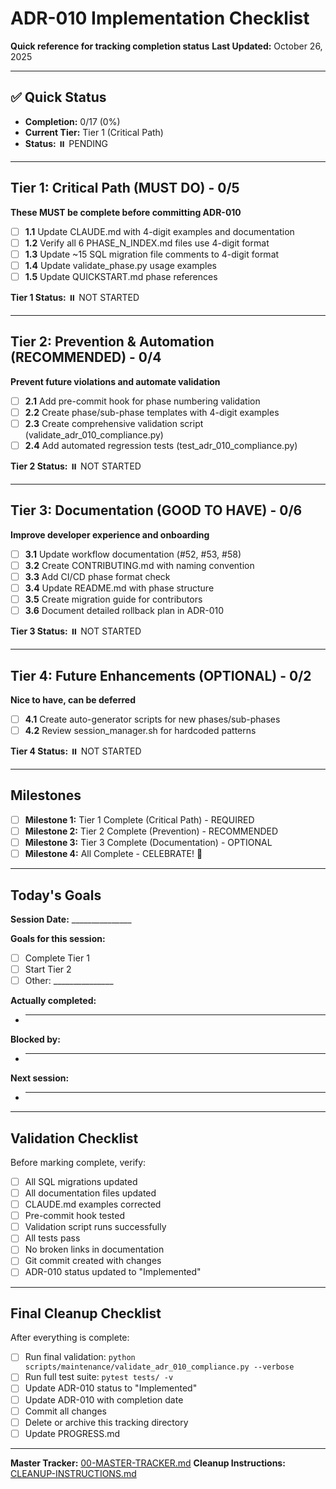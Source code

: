 # ADR-010 Implementation Checklist

**Quick reference for tracking completion status**
**Last Updated:** October 26, 2025

---

## ✅ Quick Status

- **Completion:** 0/17 (0%)
- **Current Tier:** Tier 1 (Critical Path)
- **Status:** ⏸️ PENDING

---

## Tier 1: Critical Path (MUST DO) - 0/5

**These MUST be complete before committing ADR-010**

- [ ] **1.1** Update CLAUDE.md with 4-digit examples and documentation
- [ ] **1.2** Verify all 6 PHASE_N_INDEX.md files use 4-digit format
- [ ] **1.3** Update ~15 SQL migration file comments to 4-digit format
- [ ] **1.4** Update validate_phase.py usage examples
- [ ] **1.5** Update QUICKSTART.md phase references

**Tier 1 Status:** ⏸️ NOT STARTED

---

## Tier 2: Prevention & Automation (RECOMMENDED) - 0/4

**Prevent future violations and automate validation**

- [ ] **2.1** Add pre-commit hook for phase numbering validation
- [ ] **2.2** Create phase/sub-phase templates with 4-digit examples
- [ ] **2.3** Create comprehensive validation script (validate_adr_010_compliance.py)
- [ ] **2.4** Add automated regression tests (test_adr_010_compliance.py)

**Tier 2 Status:** ⏸️ NOT STARTED

---

## Tier 3: Documentation (GOOD TO HAVE) - 0/6

**Improve developer experience and onboarding**

- [ ] **3.1** Update workflow documentation (#52, #53, #58)
- [ ] **3.2** Create CONTRIBUTING.md with naming convention
- [ ] **3.3** Add CI/CD phase format check
- [ ] **3.4** Update README.md with phase structure
- [ ] **3.5** Create migration guide for contributors
- [ ] **3.6** Document detailed rollback plan in ADR-010

**Tier 3 Status:** ⏸️ NOT STARTED

---

## Tier 4: Future Enhancements (OPTIONAL) - 0/2

**Nice to have, can be deferred**

- [ ] **4.1** Create auto-generator scripts for new phases/sub-phases
- [ ] **4.2** Review session_manager.sh for hardcoded patterns

**Tier 4 Status:** ⏸️ NOT STARTED

---

## Milestones

- [ ] **Milestone 1:** Tier 1 Complete (Critical Path) - REQUIRED
- [ ] **Milestone 2:** Tier 2 Complete (Prevention) - RECOMMENDED
- [ ] **Milestone 3:** Tier 3 Complete (Documentation) - OPTIONAL
- [ ] **Milestone 4:** All Complete - CELEBRATE! 🎉

---

## Today's Goals

**Session Date:** _______________

**Goals for this session:**
- [ ] Complete Tier 1
- [ ] Start Tier 2
- [ ] Other: _______________

**Actually completed:**
- _______________

**Blocked by:**
- _______________

**Next session:**
- _______________

---

## Validation Checklist

Before marking complete, verify:

- [ ] All SQL migrations updated
- [ ] All documentation files updated
- [ ] CLAUDE.md examples corrected
- [ ] Pre-commit hook tested
- [ ] Validation script runs successfully
- [ ] All tests pass
- [ ] No broken links in documentation
- [ ] Git commit created with changes
- [ ] ADR-010 status updated to "Implemented"

---

## Final Cleanup Checklist

After everything is complete:

- [ ] Run final validation: `python scripts/maintenance/validate_adr_010_compliance.py --verbose`
- [ ] Run full test suite: `pytest tests/ -v`
- [ ] Update ADR-010 status to "Implemented"
- [ ] Update ADR-010 with completion date
- [ ] Commit all changes
- [ ] Delete or archive this tracking directory
- [ ] Update PROGRESS.md

---

**Master Tracker:** [00-MASTER-TRACKER.md](00-MASTER-TRACKER.md)
**Cleanup Instructions:** [CLEANUP-INSTRUCTIONS.md](CLEANUP-INSTRUCTIONS.md)
